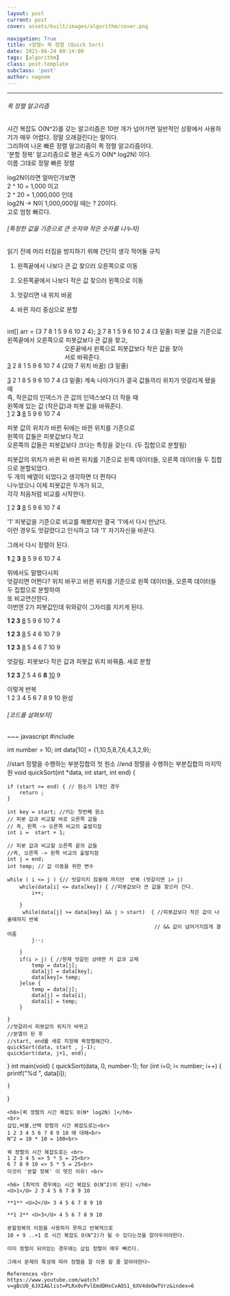 ```yaml
---
layout: post
current: post
cover: assets/built/images/algorithm/cover.png

navigation: True
title: <정렬> 퀵 정렬 (Quick Sort)
date: 2021-06-24 00:14:00
tags: [algorithm]
class: post-template
subclass: 'post'
author: nageom
---
```

* * *
<h6>퀵 정렬 알고리즘</h6>
시간 복잡도 O(N^2)를 갖는 알고리즘은 10만 개가 넘어가면 일반적인 상황에서 사용하기가 매우 어렵다. 정말 오래걸린다는 말이다. <br>
그리하여 나온 빠른 정렬 알고리즘이 퀵 정렬 알고리즘이다. <br>
'분할 정복' 알고리즘으로 평균 속도가 O(N* log2N) 이다. <br>
이름 그대로 정말 빠른 정렬 <br>

log2N이라면 얼마인가보면 <br>
2 ^ 10 = 1,000 이고 <br>
2 ^ 20 = 1,000,000 인데 <br>
log2N -> N이 1,000,000일 때는 ? 20이다. <br>
고로 엄청 빠르다. <br>

<h6>[특정한 값을 기준으로 큰 숫자와 작은 숫자를 나누자]</h6>

읽기 전에 머리 터짐을 방지하기 위해 간단히 생각 적어둘 규칙
1) 왼쪽끝에서 나보다 큰 값 찾으러 오른쪽으로 이동
2) 오른쪽끝에서 나보다 작은 값 찾으러 왼쪽으로 이동

3) 엇갈리면 내 위치 바꿈
4) 바뀐 자리 중심으로 분할 


<br>
int[] arr = {3 7 8 1 5 9 6 10 2 4};
<U>3</U> 7 8 1 5 9 6 10 2 4 (3 밑줄)
피봇 값을 기준으로 왼쪽끝에서 오른쪽으로 피봇값보다 큰 값을 찾고, <br>
&nbsp; &nbsp; &nbsp; &nbsp; &nbsp; &nbsp; &nbsp; &nbsp; &nbsp; &nbsp; &nbsp; &nbsp; &nbsp; &nbsp; &nbsp; &nbsp; &nbsp; 오른끝에서 왼쪽으로 피봇값보다 작은 값을 찾아<br>
&nbsp; &nbsp; &nbsp; &nbsp; &nbsp; &nbsp; &nbsp; &nbsp; &nbsp; &nbsp; &nbsp; &nbsp; &nbsp; &nbsp; &nbsp; &nbsp; &nbsp; 서로 바꿔준다. <br>
<U>3</U> 2 8 1 5 9 6 10 7 4  (2와 7 위치 바꿈) (3 밑줄)

<U>3</U> 2 1 8 5 9 6 10 7 4  (3 밑줄)
계속 나아가다가 결국 값들끼리 위치가 엇갈리게 됐을 때<br>
즉, 작은값의 인덱스가 큰 값의 인덱스보다 더 작을 때<br>
왼쪽에 있는 값 (작은값)과 피봇 값을 바꿔준다. <br>
<U>1</U> 2 **3** <U>8</U> 5 9 6 10 7 4 <br>

피봇 값의 위치가 바뀐 뒤에는 바뀐 위치를 기준으로 <br>
왼쪽의 값들은 피봇값보다 작고<br>
오른쪽의 값들은 피봇값보다 크다는 특징을 갖는다. (두 집합으로 분할됨)<br>

피봇값의 위치가 바뀐 뒤 바뀐 위치를 기준으로 왼쪽 데이터들, 오른쪽 데이터들 두 집합으로 분할되었다. <br>
두 개의 배열이 되었다고 생각하면 더 편하다<br>
나누었으니 이제 피봇값은 두개가 되고, <br>
각각 처음처럼 비교를 시작한다.<br>
           
<U>1</U> 2 **3** <U>8</U> 5 9 6 10 7 4 <br>

'1' 피봇값을 기준으로 비교를 해봤지만 결국 '1'에서 다시 만났다.<br>
이런 경우도 엇갈렸다고 인식하고 1과 '1' 자기자신을 바꾼다. <br>

그래서 다시 정렬이 된다.<br>

**1** <U>2</U> **3** <U>8</U> 5 9 6 10 7 4 <br>

위에서도 말했다시피 <br>
엇갈리면 어쩐다? 위치 바꾸고 바뀐 위치를 기준으로 왼쪽 데이터들, 오른쪽 데이터들 두 집합으로 분할하여<br>
또 비교연산한다.<br>
이번엔 2가 피봇값인데 위와같이 그자리를 지키게 된다.<br>


**1 2 3** <U>8</U> 5 9 6 10 7 4 <br>


**1 2 3** <U>8</U> 5 4 6 10 7 9 <br>


**1 2 3** <U>8</U> 5 4 6 7 10 9<br>

엇갈림. 피봇보다 작은 값과 피봇값 위치 바꿔줌. 새로 분할<br>
                 
**1 2 3** <U>7</U> 5 4 6 **8** <U>10</U> 9 <br>

이렇게 반복 <br>
1 2 3 4 5 6 7 8 9 10 완성 <br>

<h6>[코드를 살펴보자]</h6>
~~~ javascript
#include <stdio.h>

int number = 10;
int data[10] = {1,10,5,8,7,6,4,3,2,9};

//start 정렬을 수행하는 부분집합의 첫 원소 
//end 정렬을 수행하는 부분집합의 마지막 원 
void quickSort(int *data, int start, int end) {
	
	if (start >= end) { // 원소가 1개인 경우
		return ;  
	}

	int key = start; //키는 첫번째 원소
	// 피봇 값과 비교할 바로 오른쪽 값들 
	// 즉, 왼쪽 -> 오른쪽 비교의 출발지점  
	int i =  start + 1;
	
	// 피봇 값과 비교할 오른쪽 끝의 값들 
	//즉, 오른쪽 -> 왼쪽 비교의 출발지점 
	int j = end; 
	int temp; // 값 이동을 위한 변수 
	
	while ( i <= j ) {// 엇갈리지 않을때 까지만  반복 (엇갈리면 i> j) 
		while(data[i] <= data[key]) { //피봇값보다 큰 값을 찾으러 간다.  
		 	i++;
		 	
		}
		 while(data[j] >= data[key] && j > start)  { //피봇값보다 작은 값이 나올때까지 반복
		 										    // && 값이 넘어가지않게 결어줌  
		 	j--;
		 	
		}
		if(i > j) {	//현재 엇갈린 상태면 키 값과 교체 
			temp = data[j];
			data[j] = data[key];
			data[key]= temp;		
		}else {
			temp = data[j];
			data[j] = data[i];
			data[i] = temp;
		}
	
	} 
	//엇갈려서 피봇값의 위치가 바뀌고 
	//분열이 된 후 
	//start, end를 새로 지정해 퀵정렬해간다.  
	quickSort(data, start , j-1);
	quickSort(data, j+1, end); 
	 
}
int main(void) {
	quickSort(data, 0, number-1);
	for (int i=0; i< number; i++) {
		printf("%d ", data[i]);
		
		
	}
	
	
}

~~~
<h6>[퀵 정렬의 시간 복잡도 O(N* log2N) ]</h6>
<br>
삽입,버블,선택 정렬의 시간 복잡도로는<br>
1 2 3 4 5 6 7 8 9 10 에 대해<br>
N^2 = 10 * 10 = 100<br>

퀵 정렬의 시간 복잡도로는 <br>
1 2 3 4 5 => 5 * 5 = 25<br>
6 7 8 9 10 => 5 * 5 = 25<br>
이것이 '분할 정복' 이 멋진 이유! <br>

<h6> [최악의 경우에는 시간 복잡도 O(N^2)이 된다] </h6>
<U>1</U> 2 3 4 5 6 7 8 9 10

**1** <U>2</U> 3 4 5 6 7 8 9 10

**1 2** <U>3</U> 4 5 6 7 8 9 10

분할정복의 이점을 사용하지 못하고 반복적으로 
10 + 9 ..+1 로 시간 복잡도 O(N^2)가 될 수 있다는것을 알아두어야한다. 

이미 정렬이 되어있는 경우에는 삽입 정렬이 매우 빠르다. 

그래서 문제의 특성에 따라 정렬을 잘 이용 할 줄 알아야한다~

References <br>
https://www.youtube.com/watch?v=gBcUO_6JXIA&list=PLRx0vPvlEmdDHxCvAQS1_6XV4deOwfVrz&index=6
